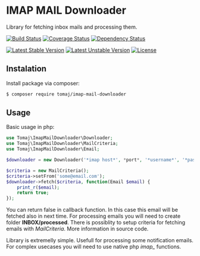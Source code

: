 IMAP MAIL Downloader
====================

Library for fetching inbox mails and processing them.


[![Build Status](https://secure.travis-ci.org/tomaj/imap-mail-downloader.png)](http://travis-ci.org/tomaj/imap-mail-downloader)
[![Coverage Status](https://coveralls.io/repos/tomaj/imap-mail-downloader/badge.png?branch=master)](https://coveralls.io/r/tomaj/imap-mail-downloader?branch=master)
[![Dependency Status](https://www.versioneye.com/user/projects/54c400a90a18c30671000006/badge.svg?style=flat)](https://www.versioneye.com/user/projects/54c400a90a18c30671000006)

[![Latest Stable Version](https://poser.pugx.org/tomaj/imap-mail-downloader/v/stable.svg)](https://packagist.org/packages/tomaj/imap-mail-downloader)
[![Latest Unstable Version](https://poser.pugx.org/tomaj/imap-mail-downloader/v/unstable.svg)](https://packagist.org/packages/tomaj/imap-mail-downloader)
[![License](https://poser.pugx.org/tomaj/imap-mail-downloader/license.svg)](https://packagist.org/packages/tomaj/imap-mail-downloader)

Instalation
-----------

Install package via composer:

``` bash
$ composer require tomaj/imap-mail-downloader
```

Usage
-----

Basic usage in php:

``` php
use Tomaj\ImapMailDownloader\Downloader;
use Tomaj\ImapMailDownloader\MailCriteria;
use Tomaj\ImapMailDownloader\Email;

$downloader = new Downloader('*imap host*', *port*, '*username*', '*password*');

$criteria = new MailCriteria();
$criteria->setFrom('some@email.com');
$downloader->fetch($criteria, function(Email $email) {
	print_r($email);
	return true;
});
```

You can return false in callback function. In this case this email will be fetched also in next time. For processing emails you will need to create folder **INBOX/processed**.
There is possiblity to setup criteria for fetching emails with *MailCriteria*. More information in source code.

Library is extremelly simple. Usefull for processing some notification emails. For complex usecases you will need to use native php *imap_* functions.